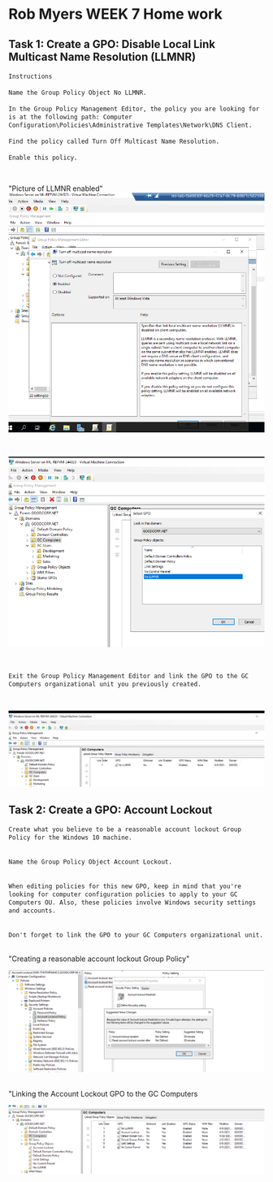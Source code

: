 # Rob Myers WEEK 7 Home work

## Task 1: Create a GPO: Disable Local Link Multicast Name Resolution (LLMNR)
    Instructions

    Name the Group Policy Object No LLMNR.

    In the Group Policy Management Editor, the policy you are looking for is at the following path: Computer Configuration\Policies\Administrative Templates\Network\DNS Client.

    Find the policy called Turn Off Multicast Name Resolution.

    Enable this policy.

<br>

"Picture of  LLMNR enabled" 
![picture](IMAGE/No_LLMNR.PNG)

 <br>

 ![picture](IMAGE/linkLLMNR.PNG)

 <br>

    Exit the Group Policy Management Editor and link the GPO to the GC Computers organizational unit you previously created.

<br>

![picture](IMAGE/LLMNR_Enabled.PNG)

## Task 2: Create a GPO: Account Lockout

    Create what you believe to be a reasonable account lockout Group Policy for the Windows 10 machine.


    Name the Group Policy Object Account Lockout.


    When editing policies for this new GPO, keep in mind that you're looking for computer configuration policies to apply to your GC Computers OU. Also, these policies involve Windows security settings and accounts.


    Don't forget to link the GPO to your GC Computers organizational unit.

<br>
"Creating a reasonable account lockout Group Policy"

![picture](IMAGE/account_lockout.PNG)

<br>
"Linking the Account Lockout GPO to the GC Computers 

![picture](IMAGE/Account_lockout_Linked.PNG)